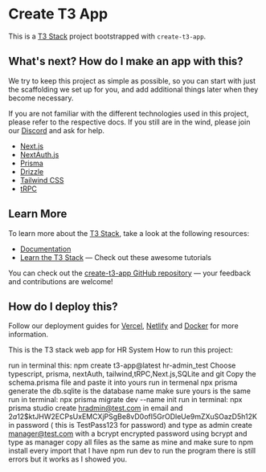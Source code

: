 # Create T3 App

This is a [T3 Stack](https://create.t3.gg/) project bootstrapped with `create-t3-app`.

## What's next? How do I make an app with this?

We try to keep this project as simple as possible, so you can start with just the scaffolding we set up for you, and add additional things later when they become necessary.

If you are not familiar with the different technologies used in this project, please refer to the respective docs. If you still are in the wind, please join our [Discord](https://t3.gg/discord) and ask for help.

- [Next.js](https://nextjs.org)
- [NextAuth.js](https://next-auth.js.org)
- [Prisma](https://prisma.io)
- [Drizzle](https://orm.drizzle.team)
- [Tailwind CSS](https://tailwindcss.com)
- [tRPC](https://trpc.io)

## Learn More

To learn more about the [T3 Stack](https://create.t3.gg/), take a look at the following resources:

- [Documentation](https://create.t3.gg/)
- [Learn the T3 Stack](https://create.t3.gg/en/faq#what-learning-resources-are-currently-available) — Check out these awesome tutorials

You can check out the [create-t3-app GitHub repository](https://github.com/t3-oss/create-t3-app) — your feedback and contributions are welcome!

## How do I deploy this?

Follow our deployment guides for [Vercel](https://create.t3.gg/en/deployment/vercel), [Netlify](https://create.t3.gg/en/deployment/netlify) and [Docker](https://create.t3.gg/en/deployment/docker) for more information.

This is the T3 stack web app for HR System How to run this project:

run in terminal this:
npm create t3-app@latest hr-admin_test
Choose typescript, prisma, nextAuth, tailwind,tRPC,Next.js,SQLite and git
Copy the schema.prisma file and paste it into yours
run in termenal npx prisma generate
the db.sqlite is the database name make sure yours is the same
run in terminal: npx prisma migrate dev --name init
run in terminal: npx prisma studio
create hradmin@test.com in email and $2a$12$ktJHW2ECPsUxEMCXjPSgBe8vD0ofI5GrODleUe9mZXuSOazD5h12K in password ( this is TestPass123 for password) and type as admin
create manager@test.com with a bcrypt encrypted password using bcrypt and type as manager
copy all files as the same as mine and make sure to npm install every import that I have
npm run dev to run the program
there is still errors but it works as I showed you.
